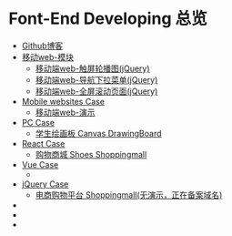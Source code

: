 # Font-End Developing 总览

<ul>
    <li><a href="https://yingshanguo.github.io/" target="_blank">Github博客</a></li>
    <li><a href=":;">移动web-模块</a>
        <ul>
            <li><a href="https://yingshanguo.github.io/Mobile-WEB-Banner/." target="_blank">移动端web-触屏轮播图(jQuery)</a></li>
            <li><a href="https://yingshanguo.github.io/Mobile-WEB-DropdownMenu/." target="_blank">移动端web-导航下拉菜单(jQuery)</a></li>
            <li><a href="https://yingshanguo.github.io/Mobile-WEB-FullPage-Banner/." target="_blank">移动端web-全屏滚动页面(jQuery)</a></li>
        </ul>
    </li>
    <li><a href=":;">Mobile websites Case</a>
        <ul>
            <li><a href="https://yingshanguo.github.io/Mobile-template/" target="_blank">移动端web-演示</a></li>
        </ul>
    </li>
    <li><a href=":;">PC Case</a>
        <ul>
            <li><a href="https://yingshanguo.github.io/Canvas_DrawingBoard/" target="_blank">学生绘画板 Canvas DrawingBoard</a></li>
        </ul>
    </li>
    <li><a href=":;">React Case</a>
        <ul>
            <li><a href="https://yingshanguo.github.io/ShoesShop_React/" target="_blank">购物商城 Shoes Shoppingmall</a></li>
        </ul>
    </li>
    <li><a href=":;">Vue Case</a>
        <ul>
            <li><a href="" target="_blank"></a></li>
        </ul>
    </li>
    <li><a href=":;">jQuery Case</a>
        <ul>
            <li><a href="https://github.com/YingshanGuo/shoppingmall" target="_blank">电商购物平台 Shoppingmall(无演示，正在备案域名)</a></li>
        </ul>
    </li>
    <li><a href="" target="_blank"></a></li>
    <li><a href="" target="_blank"></a></li>
    <li><a href="" target="_blank"></a></li>
</ul>